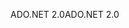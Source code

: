 <span data-ttu-id="7e253-101">ADO.NET 2.0</span><span class="sxs-lookup"><span data-stu-id="7e253-101">ADO.NET 2.0</span></span>